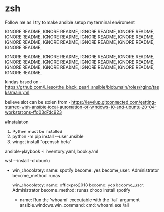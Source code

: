 # zsh
Follow me as I try to make ansible setup my terminal enviroment

IGNORE README, IGNORE README, IGNORE README, IGNORE README, IGNORE README, IGNORE README, IGNORE README, IGNORE README, IGNORE README, IGNORE README, IGNORE README, IGNORE README, IGNORE README, 

IGNORE README, IGNORE README, IGNORE README, IGNORE README, IGNORE README, IGNORE README, IGNORE README, IGNORE README, IGNORE README, IGNORE README, IGNORE README, IGNORE README, IGNORE README,






kindas based on - https://github.com/Lileso/the_black_pearl_ansible/blob/main/roles/nginx/tasks/main.yml



believe alot can be stolen from - https://levelup.gitconnected.com/getting-started-with-ansible-local-automation-of-windows-10-and-ubuntu-20-04-workstations-ffd03d7dc923


#Instalation
1. Python must be installed
2. python -m pip install --user ansible
3. winget install "openssh beta"

ansible-playbook -i inventory.yaml,  book.yaml



wsl --install -d ubuntu




- win_chocolatey:
    name: spotify
  become: yes
  become_user: Administrator
  become_method: runas


  win_chocolatey:
    name: officepro2013
  become: yes
  become_user: Administrator
  become_method: runas
  choco install spotify

  - name: Run the 'whoami' executable with the '/all' argument
  ansible.windows.win_command:
    cmd: whoami.exe /all